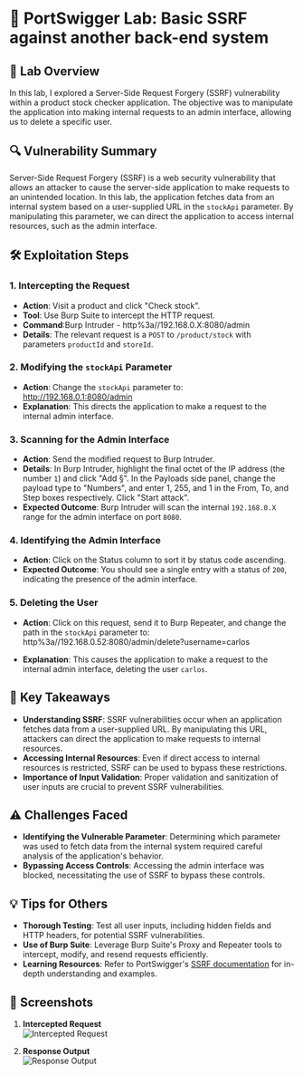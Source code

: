 

# 🧪 PortSwigger Lab: Basic SSRF against another back-end system

## 🎯 Lab Overview

In this lab, I explored a Server-Side Request Forgery (SSRF) vulnerability within a product stock checker application. The objective was to manipulate the application into making internal requests to an admin interface, allowing us to delete a specific user.

## 🔍 Vulnerability Summary

Server-Side Request Forgery (SSRF) is a web security vulnerability that allows an attacker to cause the server-side application to make requests to an unintended location. In this lab, the application fetches data from an internal system based on a user-supplied URL in the `stockApi` parameter. By manipulating this parameter, we can direct the application to access internal resources, such as the admin interface.

## 🛠️ Exploitation Steps

### 1. Intercepting the Request

- **Action**: Visit a product and click "Check stock".
- **Tool**: Use Burp Suite to intercept the HTTP request.
- **Command**:Burp Intruder - http%3a//192.168.0.X:8080/admin
- **Details**: The relevant request is a `POST` to `/product/stock` with parameters `productId` and `storeId`.

### 2. Modifying the `stockApi` Parameter

- **Action**: Change the `stockApi` parameter to:
    http://192.168.0.1:8080/admin
- **Explanation**: This directs the application to make a request to the internal admin interface.

### 3. Scanning for the Admin Interface

- **Action**: Send the modified request to Burp Intruder.
- **Details**: In Burp Intruder, highlight the final octet of the IP address (the number `1`) and click "Add §". In the Payloads side panel, change the payload type to "Numbers", and enter 1, 255, and 1 in the From, To, and Step boxes respectively. Click "Start attack".
- **Expected Outcome**: Burp Intruder will scan the internal `192.168.0.X` range for the admin interface on port `8080`.

### 4. Identifying the Admin Interface

- **Action**: Click on the Status column to sort it by status code ascending.
- **Expected Outcome**: You should see a single entry with a status of `200`, indicating the presence of the admin interface.

### 5. Deleting the User

- **Action**: Click on this request, send it to Burp Repeater, and change the path in the `stockApi` parameter to:
    http%3a//192.168.0.52:8080/admin/delete?username=carlos

- **Explanation**: This causes the application to make a request to the internal admin interface, deleting the user `carlos`.

## 🧠 Key Takeaways

- **Understanding SSRF**: SSRF vulnerabilities occur when an application fetches data from a user-supplied URL. By manipulating this URL, attackers can direct the application to make requests to internal resources.
- **Accessing Internal Resources**: Even if direct access to internal resources is restricted, SSRF can be used to bypass these restrictions.
- **Importance of Input Validation**: Proper validation and sanitization of user inputs are crucial to prevent SSRF vulnerabilities.

## ⚠️ Challenges Faced

- **Identifying the Vulnerable Parameter**: Determining which parameter was used to fetch data from the internal system required careful analysis of the application's behavior.
- **Bypassing Access Controls**: Accessing the admin interface was blocked, necessitating the use of SSRF to bypass these controls.

## 💡 Tips for Others

- **Thorough Testing**: Test all user inputs, including hidden fields and HTTP headers, for potential SSRF vulnerabilities.
- **Use of Burp Suite**: Leverage Burp Suite's Proxy and Repeater tools to intercept, modify, and resend requests efficiently.
- **Learning Resources**: Refer to PortSwigger's [SSRF documentation](https://portswigger.net/web-security/ssrf) for in-depth understanding and examples.

## 📸 Screenshots

1. **Intercepted Request**  
 ![Intercepted Request](path/to/intercepted_request.png)

4. **Response Output**  
 ![Response Output](path/to/response_output.png)
